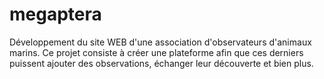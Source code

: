 # megaptera
Développement du site WEB d'une association d'observateurs d'animaux marins. Ce projet consiste à créer une plateforme afin que ces derniers puissent ajouter des observations, échanger leur découverte et bien plus.
